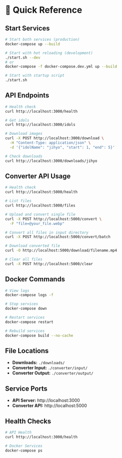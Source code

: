 # 🚀 Quick Reference

## Start Services
```bash
# Start both services (production)
docker-compose up --build

# Start with hot reloading (development)
./start.sh --dev
# or
docker-compose -f docker-compose.dev.yml up --build

# Start with startup script
./start.sh
```

## API Endpoints
```bash
# Health check
curl http://localhost:3000/health

# Get idols
curl http://localhost:3000/idols

# Download images
curl -X POST http://localhost:3000/download \
  -H "Content-Type: application/json" \
  -d '{"idolName": "jihyo", "start": 1, "end": 5}'

# Check downloads
curl http://localhost:3000/downloads/jihyo
```

## Converter API Usage
```bash
# Health check
curl http://localhost:5000/health

# List files
curl http://localhost:5000/files

# Upload and convert single file
curl -X POST http://localhost:5000/convert \
  -F "file=@your_file.webp"

# Convert all files in input directory
curl -X POST http://localhost:5000/convert/batch

# Download converted file
curl -O http://localhost:5000/download/filename.mp4

# Clear all files
curl -X POST http://localhost:5000/clear
```

## Docker Commands
```bash
# View logs
docker-compose logs -f

# Stop services
docker-compose down

# Restart services
docker-compose restart

# Rebuild services
docker-compose build --no-cache
```

## File Locations
- **Downloads:** `./downloads/`
- **Converter Input:** `./converter/input/`
- **Converter Output:** `./converter/output/`

## Service Ports
- **API Server:** http://localhost:3000
- **Converter API:** http://localhost:5000

## Health Checks
```bash
# API Health
curl http://localhost:3000/health

# Docker Services
docker-compose ps
``` 